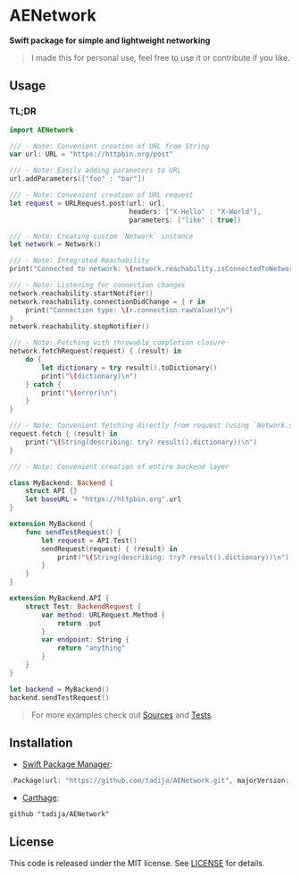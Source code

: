 # AENetwork

**Swift package for simple and lightweight networking**

> I made this for personal use, feel free to use it or contribute if you like.

## Usage

### TL;DR

```swift
import AENetwork

/// - Note: Convenient creation of URL from String
var url: URL = "https://httpbin.org/post"

/// - Note: Easily adding parameters to URL
url.addParameters(["foo" : "bar"])

/// - Note: Convenient creation of URL request
let request = URLRequest.post(url: url,
                              headers: ["X-Hello" : "X-World"],
                              parameters: ["like" : true])

/// - Note: Creating custom `Network` instance
let network = Network()

/// - Note: Integrated Reachability
print("Connected to network: \(network.reachability.isConnectedToNetwork)")

/// - Note: Listening for connection changes
network.reachability.startNotifier()
network.reachability.connectionDidChange = { r in
    print("Connection type: \(r.connection.rawValue)\n")
}
network.reachability.stopNotifier()

/// - Note: Fetching with throwable completion closure
network.fetchRequest(request) { (result) in
    do {
        let dictionary = try result().toDictionary()
        print("\(dictionary)\n")
    } catch {
        print("\(error)\n")
    }
}

/// - Note: Convenient fetching directly from request (using `Network.shared` by default)
request.fetch { (result) in
    print("\(String(describing: try? result().dictionary))\n")
}

/// - Note: Convenient creation of entire backend layer

class MyBackend: Backend {
    struct API {}
    let baseURL = "https://httpbin.org".url
}

extension MyBackend {
    func sendTestRequest() {
        let request = API.Test()
        sendRequest(request) { (result) in
            print("\(String(describing: try? result().dictionary))\n")
        }
    }
}

extension MyBackend.API {
    struct Test: BackendRequest {
        var method: URLRequest.Method {
            return .put
        }
        var endpoint: String {
            return "anything"
        }
    }
}

let backend = MyBackend()
backend.sendTestRequest()

```

> For more examples check out [Sources](Sources) and [Tests](Tests).

## Installation

- [Swift Package Manager](https://swift.org/package-manager/):

```swift
.Package(url: "https://github.com/tadija/AENetwork.git", majorVersion: 0)
```

- [Carthage](https://github.com/Carthage/Carthage):

```ogdl
github "tadija/AENetwork"
```

## License
This code is released under the MIT license. See [LICENSE](LICENSE) for details.
